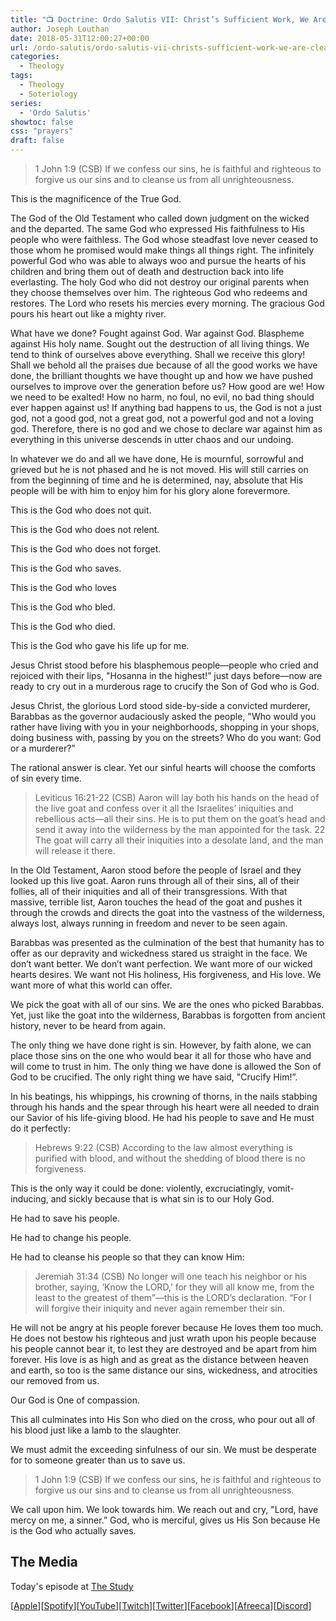```yaml
---
title: "📺 Doctrine: Ordo Salutis VII: Christ’s Sufficient Work, We Are Clean"
author: Joseph Louthan
date: 2018-05-31T12:00:27+00:00
url: /ordo-salutis/ordo-salutis-vii-christs-sufficient-work-we-are-clean/
categories:
  - Theology
tags:
  - Theology
  - Soteriology
series:
  - 'Ordo Salutis'
showtoc: false
css: "prayers"
draft: false
---
```


>1 John 1:9 (CSB) If we confess our sins, he is faithful and righteous to forgive us our sins and to cleanse us from all unrighteousness.

This is the magnificence of the True God.

The God of the Old Testament who called down judgment on the wicked and the departed. The same God who expressed His faithfulness to His people who were faithless. The God whose steadfast love never ceased to those whom he promised would make things all things right. The infinitely powerful God who was able to always woo and pursue the hearts of his children and bring them out of death and destruction back into life everlasting. The holy God who did not destroy our original parents when they choose themselves over him. The righteous God who redeems and restores. The Lord who resets his mercies every morning. The gracious God pours his heart out like a mighty river.

What have we done? Fought against God. War against God. Blaspheme against His holy name. Sought out the destruction of all living things. We tend to think of ourselves above everything. Shall we receive this glory! Shall we behold all the praises due because of all the good works we have done, the brilliant thoughts we have thought up and how we have pushed ourselves to improve over the generation before us? How good are we! How we need to be exalted! How no harm, no foul, no evil, no bad thing should ever happen against us! If anything bad happens to us, the God is not a just god, not a good god, not a great god, not a powerful god and not a loving god. Therefore, there is no god and we chose to declare war against him as everything in this universe descends in utter chaos and our undoing.

In whatever we do and all we have done, He is mournful, sorrowful and grieved but he is not phased and he is not moved. His will still carries on from the beginning of time and he is determined, nay, absolute that His people will be with him to enjoy him for his glory alone forevermore.

This is the God who does not quit.

This is the God who does not relent.

This is the God who does not forget.

This is the God who saves.

This is the God who loves

This is the God who bled.

This is the God who died.

This is the God who gave his life up for me.

Jesus Christ stood before his blasphemous people—people who cried and rejoiced with their lips, "Hosanna in the highest!” just days before—now are ready to cry out in a murderous rage to crucify the Son of God who is God. 

Jesus Christ, the glorious Lord stood side-by-side a convicted murderer, Barabbas as the governor audaciously asked the people, "Who would you rather have living with you in your neighborhoods, shopping in your shops, doing business with, passing by you on the streets? Who do you want: God or a murderer?”

The rational answer is clear. Yet our sinful hearts will choose the comforts of sin every time.

>Leviticus 16:21-22 (CSB) Aaron will lay both his hands on the head of the live goat and confess over it all the Israelites’ iniquities and rebellious acts—all their sins. He is to put them on the goat’s head and send it away into the wilderness by the man appointed for the task. 22 The goat will carry all their iniquities into a desolate land, and the man will release it there.

In the Old Testament, Aaron stood before the people of Israel and they looked up this live goat. Aaron runs through all of their sins, all of their follies, all of their iniquities and all of their transgressions. With that massive, terrible list, Aaron touches the head of the goat and pushes it through the crowds and directs the goat into the vastness of the wilderness, always lost, always running in freedom and never to be seen again.

Barabbas was presented as the culmination of the best that humanity has to offer as our depravity and wickedness stared us straight in the face. We don’t want better. We don’t want perfection. We want more of our wicked hearts desires. We want not His holiness, His forgiveness, and His love. We want more of what this world can offer.

We pick the goat with all of our sins. We are the ones who picked Barabbas. Yet, just like the goat into the wilderness, Barabbas is forgotten from ancient history, never to be heard from again.

The only thing we have done right is sin. However, by faith alone, we can place those sins on the one who would bear it all for those who have and will come to trust in him. The only thing we have done is allowed the Son of God to be crucified. The only right thing we have said, "Crucify Him!”.

In his beatings, his whippings, his crowning of thorns, in the nails stabbing through his hands and the spear through his heart were all needed to drain our Savior of his life-giving blood. He had his people to save and He must do it perfectly:

>Hebrews 9:22 (CSB) According to the law almost everything is purified with blood, and without the shedding of blood there is no forgiveness.

This is the only way it could be done: violently, excruciatingly, vomit-inducing, and sickly because that is what sin is to our Holy God.

He had to save his people.

He had to change his people.

He had to cleanse his people so that they can know Him:

>Jeremiah 31:34 (CSB) No longer will one teach his neighbor or his brother, saying, ‘Know the LORD,’ for they will all know me, from the least to the greatest of them”—this is the LORD’s declaration. “For I will forgive their iniquity and never again remember their sin.

He will not be angry at his people forever because He loves them too much. He does not bestow his righteous and just wrath upon his people because his people cannot bear it, to lest they are destroyed and be apart from him forever. His love is as high and as great as the distance between heaven and earth, so too is the same distance our sins, wickedness, and atrocities our removed from us.

Our God is One of compassion.

This all culminates into His Son who died on the cross, who pour out all of his blood just like a lamb to the slaughter.

We must admit the exceeding sinfulness of our sin. We must be desperate for to someone greater than us to save us.

>1 John 1:9 (CSB) If we confess our sins, he is faithful and righteous to forgive us our sins and to cleanse us from all unrighteousness.

We call upon him. We look towards him. We reach out and cry, "Lord, have mercy on me, a sinner.” God, who is merciful, gives us His Son because He is the God who actually saves.

## The Media

Today's episode at [The Study](http://study.theologic.us/podcast/doctrine-ordo-salutis-vii-christs-sufficient-work-we-are-clean)

\[[Apple](https://podcasts.apple.com/us/podcast/the-study/id1557102127)\]\[[Spotify](https://open.spotify.com/show/0Xs5qsNvWePyRqcmtOTPkR)\]\[[YouTube](http://youtube.theologic.us)\]\[[Twitch](http://twitch.theologic.us)\]\[[Twitter](https://twitter.com/theologic_us)\]\[[Facebook](https://www.facebook.com/groups/462231051477464)\]\[[Afreeca](https://bj.afreecatv.com/theologicus)\]\[[Discord](http://discord.theologic.us)\]
